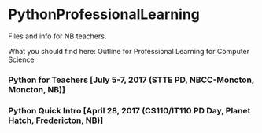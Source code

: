 # PythonProfessionalLearning
Files and info for NB teachers.

What you should find here:
Outline for Professional Learning for Computer Science

### Python for Teachers [July 5-7, 2017 (STTE PD, NBCC-Moncton, Moncton, NB)]
### Python Quick Intro [April 28, 2017 (CS110/IT110 PD Day, Planet Hatch, Fredericton, NB)]
